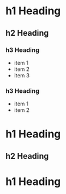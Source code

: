 # h1 Heading
## h2 Heading
### h3 Heading

- item 1
- item 2
- item 3

### h3 Heading

- item 1
- item 2

# h1 Heading
## h2 Heading

# h1 Heading
